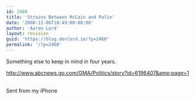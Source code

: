 ```yaml
---
id: 2460
title: 'Strains Between McCain and Palin'
date: '2008-11-06T18:49:00-08:00'
author: 'Aaron Lord'
layout: revision
guid: 'https://blog.devlord.io/?p=2460'
permalink: '/?p=2460'
---
```


Something else to keep in mind in four years.<p><a href="http://www.abcnews.go.com/GMA/Politics/story?id=6196407&amp;page=1">http://www.abcnews.go.com/GMA/Politics/story?id=6196407&amp;page=1</a><p><br>Sent from my iPhone